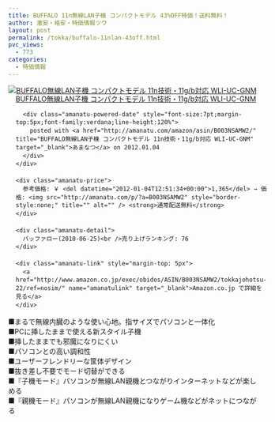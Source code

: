 ```yaml
---
title: BUFFALO 11n無線LAN子機 コンパクトモデル 43%OFF特価！送料無料！
author: 激安・格安・特価情報ツウ
layout: post
permalink: /tokka/buffalo-11nlan-43off.html
pvc_views:
  - 773
categories:
  - 特価情報
---
```

<div class="amanatu-box" style="margin-bottom:0px;">
  <div class="amanatu-image" style="float:left;">
    <a href="http://www.amazon.co.jp/exec/obidos/ASIN/B003NSAMW2/tokkajohotsu-22/ref=nosim/" name="amanatulink" target="_blank"><img src="http://i1.wp.com/ecx.images-amazon.com/images/I/41Cq4EQifXL._SL160_.jpg?w=546" alt="BUFFALO無線LAN子機 コンパクトモデル 11n技術・11g/b対応 WLI-UC-GNM" style="border: none;" data-recalc-dims="1" /></a>
  </div>
  
  <div class="amanatu-info" style="float:left;margin-left:15px;line-height:120%">
    <div class="amanatu-name" style="margin-bottom:10px;line-height:120%">
      <a href="http://www.amazon.co.jp/exec/obidos/ASIN/B003NSAMW2/tokkajohotsu-22/ref=nosim/" name="amanatulink" target="_blank">BUFFALO無線LAN子機 コンパクトモデル 11n技術・11g/b対応 WLI-UC-GNM</a> 
      
      <div class="amanatu-powered-date" style="font-size:7pt;margin-top:5px;font-family:verdana;line-height:120%">
        posted with <a href="http://amanatu.com/amazon/asin/B003NSAMW2/" title="BUFFALO無線LAN子機 コンパクトモデル 11n技術・11g/b対応 WLI-UC-GNM" target="_blank">あまなつ</a> on 2012.01.04
      </div>
    </div>
    
    <div class="amanatu-price">
      参考価格: ￥ <del datetime="2012-01-04T12:51:34+00:00">1,365</del> → 価格: <img src="http://amanatu.com/p/?a=B003NSAMW2" style="border-style:none;" title="" alt="" /> <strong>通常配送無料</strong>
    </div>
    
    <div class="amanatu-detail">
      バッファロー(2010-06-25)<br />売り上げランキング: 76
    </div>
    
    <div class="amanatu-link" style="margin-top: 5px">
      <a href="http://www.amazon.co.jp/exec/obidos/ASIN/B003NSAMW2/tokkajohotsu-22/ref=nosim/" name="amanatulink" target="_blank">Amazon.co.jp で詳細を見る</a>
    </div>
  </div>
  
  <div class="amanatu-footer" style="clear: left">
  </div>
</div>

<!--more-->

  
■まるで無線内臓のような使い心地。指サイズでパソコンと一体化  
■PCに挿したままで使える新スタイル子機  
■挿したままでも邪魔になりにくい  
■パソコンとの高い調和性  
■ユーザーフレンドリーな筐体デザイン  
■抜き差し不要でモード切替ができる  
■『子機モード』パソコンが無線LAN親機とつながりインターネットなどが楽しめる  
■『親機モード』パソコンが無線LAN親機になりゲーム機などがネットにつながる